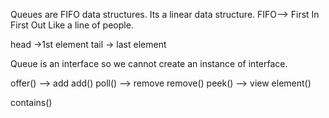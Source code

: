 Queues are FIFO data structures.
Its a linear data structure.
FIFO--> First In First Out
Like a line of people.

head ->1st element
tail -> last element

Queue is an interface so we cannot create an instance of interface.

offer() --> add         add()
poll() --> remove   remove()
peek() --> view        element()

contains()


